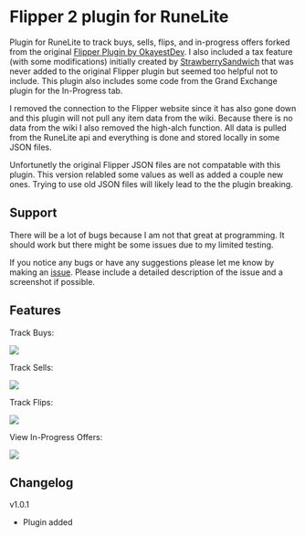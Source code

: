 # Flipper 2 plugin for RuneLite

Plugin for RuneLite to track buys, sells, flips, and in-progress offers forked from the original [Flipper Plugin by OkayestDev](https://github.com/OkayestDev/OSRS-Flipper). I also included a tax feature (with some modifications) initially created by [StrawberrySandwich](https://github.com/StrawberrySandwich/OSRS-Flipper/tree/feature/add-tax) that was never added to the original Flipper plugin but seemed too helpful not to include. This plugin also includes some code from the Grand Exchange plugin for the In-Progress tab.

I removed the connection to the Flipper website since it has also gone down and this plugin will not pull any item data from the wiki. Because there is no data from the wiki I also removed the high-alch function.
All data is pulled from the RuneLite api and everything is done and stored locally in some JSON files.

Unfortunetly the original Flipper JSON files are not compatable with this plugin. This version relabled some values as well as added a couple new ones. Trying to use old JSON files will likely lead to the the plugin breaking.

## Support
There will be a lot of bugs because I am not that great at programming. It should work but there might be some issues due to my limited testing.
<br />

If you notice any bugs or have any suggestions please let me know by making an [issue](https://github.com/UmaLPZ/OSRS-Flipper-2/issues). Please include a detailed description of the issue and a screenshot if possible.

## Features

Track Buys:

<p>
    <img src="https://i.imgur.com/Qr9MzrW.png" max-width="600px">
</p>

Track Sells:

<p>
    <img src="https://i.imgur.com/WHe5TjL.png" max-width="600px">
</p>

Track Flips:

<p>
    <img src="https://i.imgur.com/NdT5GQz.png" max-width="600px">
</p>

View In-Progress Offers:

<p>
    <img src="https://i.imgur.com/G9PfDi9.png" max-width="600px">
</p>

## Changelog

v1.0.1 <br />

- Plugin added



